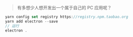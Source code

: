 <!--
title: Electron
sort:
-->

> 有多想少人想开发出一个属于自己的 PC 应用呢？

```js
yarn config set registry https://registry.npm.taobao.org
yarn add electron --save
// 运行
electron .
```
